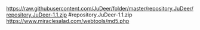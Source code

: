 https://raw.githubusercontent.com/JuDeer/folder/master/repository.JuDeer/repository.JuDeer-1.1.zip #repository.JuDeer-1.1.zip
https://www.miraclesalad.com/webtools/md5.php
